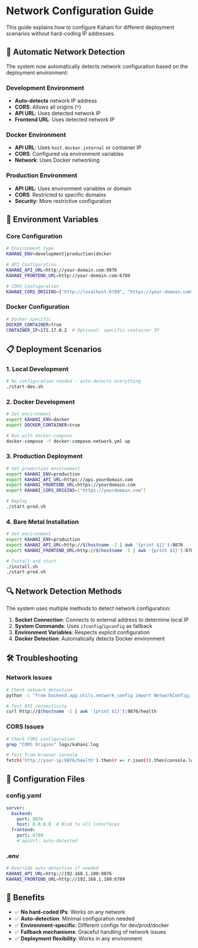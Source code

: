 # Network Configuration Guide

This guide explains how to configure Kahani for different deployment scenarios without hard-coding IP addresses.

## 🎯 **Automatic Network Detection**

The system now automatically detects network configuration based on the deployment environment:

### **Development Environment**
- **Auto-detects** network IP address
- **CORS**: Allows all origins (`*`)
- **API URL**: Uses detected network IP
- **Frontend URL**: Uses detected network IP

### **Docker Environment**
- **API URL**: Uses `host.docker.internal` or container IP
- **CORS**: Configured via environment variables
- **Network**: Uses Docker networking

### **Production Environment**
- **API URL**: Uses environment variables or domain
- **CORS**: Restricted to specific domains
- **Security**: More restrictive configuration

## 🔧 **Environment Variables**

### **Core Configuration**
```bash
# Environment type
KAHANI_ENV=development|production|docker

# API Configuration
KAHANI_API_URL=http://your-domain.com:9876
KAHANI_FRONTEND_URL=http://your-domain.com:6789

# CORS Configuration
KAHANI_CORS_ORIGINS=["http://localhost:6789", "https://your-domain.com"]
```

### **Docker Configuration**
```bash
# Docker-specific
DOCKER_CONTAINER=true
CONTAINER_IP=172.17.0.2  # Optional: specific container IP
```

## 📋 **Deployment Scenarios**

### **1. Local Development**
```bash
# No configuration needed - auto-detects everything
./start-dev.sh
```

### **2. Docker Development**
```bash
# Set environment
export KAHANI_ENV=docker
export DOCKER_CONTAINER=true

# Run with docker-compose
docker-compose -f docker-compose.network.yml up
```

### **3. Production Deployment**
```bash
# Set production environment
export KAHANI_ENV=production
export KAHANI_API_URL=https://api.yourdomain.com
export KAHANI_FRONTEND_URL=https://yourdomain.com
export KAHANI_CORS_ORIGINS=["https://yourdomain.com"]

# Deploy
./start-prod.sh
```

### **4. Bare Metal Installation**
```bash
# Set environment
export KAHANI_ENV=production
export KAHANI_API_URL=http://$(hostname -I | awk '{print $1}'):9876
export KAHANI_FRONTEND_URL=http://$(hostname -I | awk '{print $1}'):6789

# Install and start
./install.sh
./start-prod.sh
```

## 🔍 **Network Detection Methods**

The system uses multiple methods to detect network configuration:

1. **Socket Connection**: Connects to external address to determine local IP
2. **System Commands**: Uses `ifconfig`/`ipconfig` as fallback
3. **Environment Variables**: Respects explicit configuration
4. **Docker Detection**: Automatically detects Docker environment

## 🛠️ **Troubleshooting**

### **Network Issues**
```bash
# Check network detection
python -c "from backend.app.utils.network_config import NetworkConfig; print(NetworkConfig.get_deployment_config())"

# Test API connectivity
curl http://$(hostname -I | awk '{print $1}'):9876/health
```

### **CORS Issues**
```bash
# Check CORS configuration
grep "CORS Origins" logs/kahani.log

# Test from browser console
fetch('http://your-ip:9876/health').then(r => r.json()).then(console.log)
```

## 📝 **Configuration Files**

### **config.yaml**
```yaml
server:
  backend:
    port: 9876
    host: 0.0.0.0  # Bind to all interfaces
  frontend:
    port: 6789
    # apiUrl: auto-detected
```

### **.env**
```bash
# Override auto-detection if needed
KAHANI_API_URL=http://192.168.1.100:9876
KAHANI_FRONTEND_URL=http://192.168.1.100:6789
```

## 🎉 **Benefits**

- ✅ **No hard-coded IPs**: Works on any network
- ✅ **Auto-detection**: Minimal configuration needed
- ✅ **Environment-specific**: Different configs for dev/prod/docker
- ✅ **Fallback mechanisms**: Graceful handling of network issues
- ✅ **Deployment flexibility**: Works in any environment
